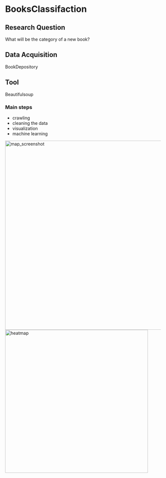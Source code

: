 # BooksClassifaction
## Research Question
What will be the category of a new book?
## Data Acquisition
BookDepository
## Tool
Beautifulsoup
### Main steps
* crawling
* cleaning the data
* visualization
* machine learning


<img width="611" alt="map_screenshot" src="https://user-images.githubusercontent.com/72492338/151660026-a4d074aa-3bfe-4a80-8852-d1f85406dc33.PNG">

<img width="462" alt="heatmap" src="https://user-images.githubusercontent.com/72492338/154102634-1b8748ce-2738-4a29-a2e8-20ec9dd415ac.PNG">

